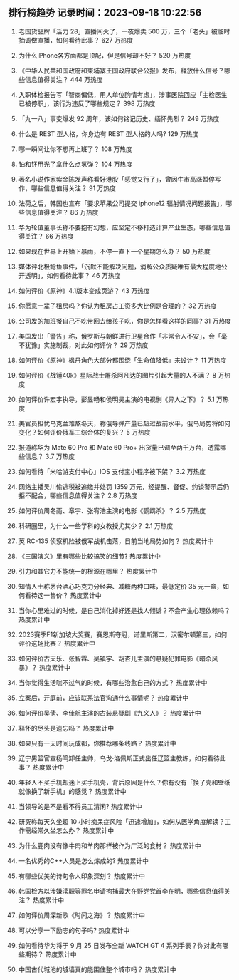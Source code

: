 
## 排行榜趋势 记录时间：2023-09-18 10:22:56
  
  1. 老国货品牌「活力 28」直播间火了，一夜爆卖 500 万，三个「老头」被临时抽调做直播，如何看待此事？ 627 万热度
    
  2. 为什么iPhone各方面都是顶配，但是信号却不好？ 520 万热度
    
  3. 《中华人民共和国政府和柬埔寨王国政府联合公报》发布，释放什么信号？哪些信息值得关注？ 444 万热度
    
  4. 入职体检报告写「智商偏低，用人单位酌情考虑」，涉事医院回应「主检医生已被停职」，该行为违反了哪些规定？ 398 万热度
    
  5. 「九一八」事变爆发 92 周年，该如何铭记历史、缅怀先烈？ 249 万热度
    
  6. 什么是 REST 型人格，你身边有 REST 型人格的人吗? 129 万热度
    
  7. 哪一瞬间让你不想再上班了？ 108 万热度
    
  8. 铀和钚用光了拿什么点氢弹？ 104 万热度
    
  9. 著名小说作家紫金陈发声称看好港股「感觉又行了」，曾因牛市高涨暂停写作，哪些信息值得关注？ 91 万热度
    
  10. 法荷之后，韩国也宣布「要求苹果公司提交 iphone12 辐射情况问题报告」，哪些信息值得关注？ 86 万热度
    
  11. 华为轮值董事长称不要抱有幻想，应坚定不移打造计算产业生态，哪些信息值得关注？ 66 万热度
    
  12. 如果现在世界上开始下暴雨，不停一直下一个星期怎么办？ 50 万热度
    
  13. 媒体评北极鲶鱼事件，「沉默不能解决问题，消解公众质疑唯有最大程度地公开透明」，如何看待此事？ 46 万热度
    
  14. 如何评价《原神》4.1版本变成页游？ 43 万热度
    
  15. 你愿意一辈子租房吗？你认为租房占工资多大比例是合理的？ 32 万热度
    
  16. 公司发的加班餐自己不吃带回去给孩子吃，你是怎样看这样的同事? 31 万热度
    
  17. 美国发出「警告」称，俄罗斯与朝鲜进行卫星合作「非常令人不安」，会「毫不犹豫」实施制裁，对此如何评价？ 29 万热度
    
  18. 如何评价《原神》枫丹角色大部分都围绕「生命值降低」来设计？ 11 万热度
    
  19. 如何评价《战锤40k》星际战士屠杀阿凡达的图片引起大量的人不满？ 8 万热度
    
  20. 如何评价许宏宇执导，彭昱畅和侯明昊主演的电视剧《异人之下》？ 5.1 万热度
    
  21. 美官员担忧乌克兰难熬冬天，称俄导弹产量已超过战前水平，俄乌局势将如何变化？如何评价俄军工综合体的复兴？ 5 万热度
    
  22. 报道称华为 Mate 60 Pro 和 Mate 60 Pro+ 出货量已调至两千万台，透露哪些信息？ 3.7 万热度
    
  23. 如何看待「米哈游支付中心」IOS 支付宝小程序被下架？ 3.2 万热度
    
  24. 网络主播吴川偷逃税被追缴并处罚 1359 万元，经提醒、督促、约谈警示后仍拒不配合，哪些信息值得关注？ 2.8 万热度
    
  25. 如何评价周冬雨、章宇、张宥浩主演的电影《鹦鹉杀》？ 2.5 万热度
    
  26. 科研圈里，为什么一些学科的女教授尤其少？ 2.1 万热度
    
  27. 英 RC-135 侦察机险被俄军战机击落，目前当地局势如何？ 热度累计中
    
  28. 《三国演义》里有哪些比较搞笑的细节? 热度累计中
    
  29. 引力和其它力不能统一的根源在哪里？ 热度累计中
    
  30. 知情人士称茅台酒心巧克力分经典、减糖两种口味，最低定价 35 元一盒，如何看待这一售价？ 热度累计中
    
  31. 当你心里难过的时候，是自己消化掉好还是找人倾诉？不会产生心理依赖吗？ 热度累计中
    
  32. 2023赛季F1新加坡大奖赛，赛恩斯夺冠，诺里斯第二，汉密尔顿第三，如何评价这场比赛？ 热度累计中
    
  33. 如何评价古天乐、张智霖、吴镇宇、胡杏儿主演的悬疑犯罪电影《暗杀风暴》？ 热度累计中
    
  34. 当你觉得生活喘不过气的时候，有哪些治愈自己的方式？ 热度累计中
    
  35. 立案后，开庭前，应该联系法官沟通什么事情呢？ 热度累计中
    
  36. 如何评价吴倩、李佳航主演的古装悬疑剧《九义人》？ 热度累计中
    
  37. 释怀的尽头是遗忘吗？ 热度累计中
    
  38. 如果只有一天时间玩成都，你推荐哪条线路？ 热度累计中
    
  39. 辽宁男篮官宣杨鸣卸任主帅，乌戈·洛佩斯正式出任辽篮主教练，如何看待此事？ 热度累计中
    
  40. 年轻人不买手机却迷上买手机壳，背后原因是什么？你有没有「换了壳和壁纸就像换了新手机」的感觉？ 热度累计中
    
  41. 当领导的是不是看不得员工清闲? 热度累计中
    
  42. 研究称每天久坐超 10 小时痴呆症风险「迅速增加」，如何从医学角度解读？工作需经常久坐怎么办？ 热度累计中
    
  43. 为什么鹿肉没有像牛肉和羊肉那样被作为广泛的食材？ 热度累计中
    
  44. 一名优秀的C++人员是怎么炼成的? 热度累计中
    
  45. 有哪些优美的诗句令人印象深刻？ 热度累计中
    
  46. 韩国检方以涉嫌渎职等罪名申请拘捕最大在野党党首李在明，哪些信息值得关注？ 热度累计中
    
  47. 如何评价周深新歌《时间之海》？ 热度累计中
    
  48. 可以分享一下励志的句子吗? 热度累计中
    
  49. 如何看待华为将于 9 月 25 日发布全新 WATCH GT 4 系列手表？你对此有哪些期待？ 热度累计中
    
  50. 中国古代城池的城墙真的能围住整个城市吗？ 热度累计中
    